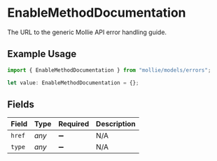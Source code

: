 # EnableMethodDocumentation

The URL to the generic Mollie API error handling guide.

## Example Usage

```typescript
import { EnableMethodDocumentation } from "mollie/models/errors";

let value: EnableMethodDocumentation = {};
```

## Fields

| Field              | Type               | Required           | Description        |
| ------------------ | ------------------ | ------------------ | ------------------ |
| `href`             | *any*              | :heavy_minus_sign: | N/A                |
| `type`             | *any*              | :heavy_minus_sign: | N/A                |